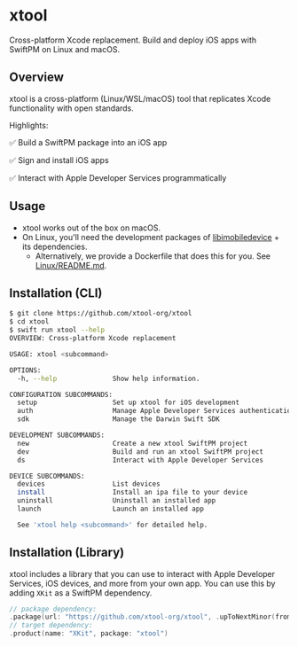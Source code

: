 # xtool

Cross-platform Xcode replacement. Build and deploy iOS apps with SwiftPM on Linux and macOS.

## Overview

xtool is a cross-platform (Linux/WSL/macOS) tool that replicates Xcode functionality with open standards.

Highlights:

✅ Build a SwiftPM package into an iOS app

✅ Sign and install iOS apps

✅ Interact with Apple Developer Services programmatically

## Usage

- xtool works out of the box on macOS.
- On Linux, you'll need the development packages of [libimobiledevice](https://github.com/libimobiledevice/libimobiledevice) + its dependencies.
  - Alternatively, we provide a Dockerfile that does this for you. See [Linux/README.md](/Linux/README.md).

## Installation (CLI)

```bash
$ git clone https://github.com/xtool-org/xtool
$ cd xtool
$ swift run xtool --help
OVERVIEW: Cross-platform Xcode replacement

USAGE: xtool <subcommand>

OPTIONS:
  -h, --help              Show help information.

CONFIGURATION SUBCOMMANDS:
  setup                   Set up xtool for iOS development
  auth                    Manage Apple Developer Services authentication
  sdk                     Manage the Darwin Swift SDK

DEVELOPMENT SUBCOMMANDS:
  new                     Create a new xtool SwiftPM project
  dev                     Build and run an xtool SwiftPM project
  ds                      Interact with Apple Developer Services

DEVICE SUBCOMMANDS:
  devices                 List devices
  install                 Install an ipa file to your device
  uninstall               Uninstall an installed app
  launch                  Launch an installed app

  See 'xtool help <subcommand>' for detailed help.
```

## Installation (Library)

xtool includes a library that you can use to interact with Apple Developer Services, iOS devices, and more from your own app. You can use this by adding `XKit` as a SwiftPM dependency.

```swift
// package dependency:
.package(url: "https://github.com/xtool-org/xtool", .upToNextMinor(from: "1.2.0"))
// target dependency:
.product(name: "XKit", package: "xtool")
```
